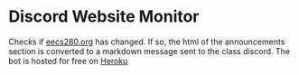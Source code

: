 # Discord Website Monitor

Checks if [eecs280.org](https://eecs280.org) has changed. If so, the html of the announcements section is converted to a markdown message sent to the class discord. The bot is hosted for free on [Heroku](https://www.heroku.com/) 